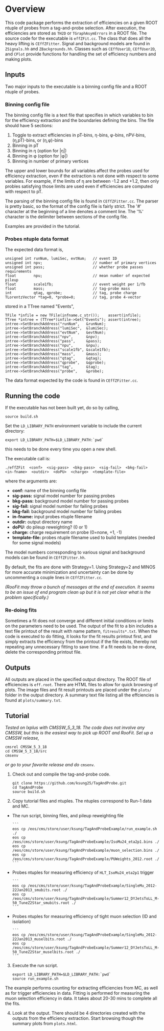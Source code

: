 # Overview
This code package performs the extraction of efficiencies on a given ROOT ntuple of probes from a tag-and-probe selection. After execution, the efficiencies are stored as `TH2D` or `TGraphAsymErrors` in a ROOT file. The source code for the executable is `effZFit.cc`. The class that does all the heavy lifting is `CEffZFitter`. Signal and background models are found in `ZSignals.hh` and `ZBackgrounds.hh`. Classes such as `CEffUser1D`, `CEffUser2D`, and `CPlot` provide functions for handling the set of efficiency numbers and making plots.


## Inputs
Two major inputs to the executable is a binning config file and a ROOT ntuple of probes.


### Binning config file
The binning config file is a text file that specifies in which variables to bin for the efficiency extraction and the boundaries defining the bins. The file should have 5 sections:

1. Toggle to extract efficiencies in pT-bins, &eta;-bins, &phi;-bins, nPV-bins, (&eta;,pT)-bins, or (&eta;,&phi;)-bins
2. Binning in pT
3. Binning in &eta; (option for |&eta;|)
4. Binning in &phi; (option for |&phi;|)
5. Binning in number of primary vertices

The upper and lower bounds for all variables affect the probes used for efficiency extraction, even if the extraction is not done with respect to some variables. For example, if the limits of &eta; are between -1.2 and +1.2, then only probles satisfying those limits are used even if efficiencies are computed with respect to pT.

The parsing of the binning config file is found in `CEffZFitter.cc`. The parser is pretty basic, so the format of the config file is fairly strict. The '\#' character at the beginning of a line denotes a comment line. The '%' character is the delimiter between sections of the config file.

Examples are provided in the tutorial.


### Probes ntuple data format
The expected data format is,
```
unsigned int runNum, lumiSec, evtNum;   // event ID
unsigned int npv;                       // number of primary vertices
unsigned int pass;                      // whether probe passes requirements
float        npu;                       // mean number of expected pileup
float        scale1fb;                  // event weight per 1/fb
float        mass;                      // tag-probe mass
int          qtag, qprobe;              // tag, probe charge
TLorentzVector *tag=0, *probe=0;        // tag, probe 4-vector
```
stored in a TTree named "Events",
```
TFile *infile = new TFile(infname.c_str());    assert(infile);
TTree *intree = (TTree*)infile->Get("Events"); assert(intree);
intree->SetBranchAddress("runNum",   &runNum);
intree->SetBranchAddress("lumiSec",  &lumiSec);
intree->SetBranchAddress("evtNum",   &evtNum);
intree->SetBranchAddress("npv",      &npv);
intree->SetBranchAddress("pass",     &pass);
intree->SetBranchAddress("npu",      &npu);
intree->SetBranchAddress("scale1fb", &scale1fb);
intree->SetBranchAddress("mass",     &mass);
intree->SetBranchAddress("qtag",     &qtag);
intree->SetBranchAddress("qprobe",   &qprobe);
intree->SetBranchAddress("tag",      &tag);
intree->SetBranchAddress("probe",    &probe);
```

The data format expected by the code is found in `CEffZFitter.cc`.


## Running the code
If the executable has not been built yet, do so by calling,
```
source build.sh
```

Set the `LD_LIBRARY_PATH` environment variable to include the current directory:
```
export LD_LIBRARY_PATH=$LD_LIBRARY_PATH:`pwd`
```
this needs to be done every time you open a new shell.

The executable call is:
```
./effZFit  <conf>  <sig-pass>  <bkg-pass>  <sig-fail>  <bkg-fail>  <in-fname>  <outdir>  <doPU>  <charge>  <template-file>
```

where the arguments are:
- **conf:** name of the binning config file
- **sig-pass:** signal model number for passing probes
- **bkg-pass:** background model number for passing probes
- **sig-fail:** signal model number for failing probes
- **bkg-fail:** background model number for failing probes
- **in-fname:** input probes ntuple filename
- **outdir:** output directory name
- **doPU:** do pileup reweighting? (0 or 1)
- **charge:** charge requirement on probe (0=none, +1, -1)
- **template-file:** probes ntuple filename used to build templates (needed for some signal models)

The model numbers corresponding to various signal and background models can be found in `CEffZFitter.hh`.

By default, the fits are done with Strategy=1. Using Strategy=2 and MINOS for more accurate minimization and uncertainty can be done by uncommenting a couple lines in `CEffZFitter.cc`.

*(RooFit may throw a bunch of messages at the end of execution. It seems to be an issue of end program clean up but it is not yet clear what is the problem specifically.)*

### Re-doing fits
Sometimes a fit does not converge and different initial conditions or limits on the parameters need to be used. The output of the fit to a bin includes a text file printout of the result with name pattern, `fitresults*.txt`. When the code is executed to do fitting, it looks for the fit results printout first, and simply extracts the efficiency from the printout if the file exists, thereby not repeating any unnecessary fitting to save time. If a fit needs to be re-done, delete the corresponding printout file.


## Outputs
All outputs are placed in the specified output directory. The ROOT file of efficiencies is `eff.root`. There are HTML files to allow for quick browsing of plots. The image files and fit result printouts are placed under the `plots/` folder in the output directory. A summary text file listing all the effciencies is found at `plots/summary.txt`.


## Tutorial
*Tested on lxplus with CMSSW_5_3_18. The code does not involve any CMSSW, but this is the easiest way to pick up ROOT and RooFit. Set up a CMSSW release,*
```
cmsrel CMSSW_5_3_18
cd CMSSW_5_3_18/src
cmsenv
```
*or go to your favorite release and do* `cmsenv`.


1. Check out and compile the tag-and-probe code.
    ```
    git clone https://github.com/ksung25/TagAndProbe.git
    cd TagAndProbe
    source build.sh
    ```

2. Copy tutorial files and ntuples. The ntuples correspond to Run-1 data and MC.
  * The run script, binning files, and pileup reweighting file

        ```
        eos cp /eos/cms/store/user/ksung/TagAndProbeExample/run_example.sh ./
        eos cp /eos/cms/store/user/ksung/TagAndProbeExample/IsoMu24_eta2p1.bins ./
        eos cp /eos/cms/store/user/ksung/TagAndProbeExample/muon_selection.bins ./
        eos cp /eos/cms/store/user/ksung/TagAndProbeExample/PUWeights_2012.root ./
        ```
  * Probes ntuples for measuring efficiency of `HLT_IsoMu24_eta2p1` trigger

        ```
        eos cp /eos/cms/store/user/ksung/TagAndProbeExample/SingleMu_2012-22Jan2013_smubits.root ./
        eos cp /eos/cms/store/user/ksung/TagAndProbeExample/Summer12_DYJetsToLL_M-50_TuneZ2Star_smubits.root ./
        ```
  * Probes ntuples for measuring efficiency of tight muon selection (ID and isolation)

        ```
        eos cp /eos/cms/store/user/ksung/TagAndProbeExample/SingleMu_2012-22Jan2013_muselbits.root ./
        eos cp /eos/cms/store/user/ksung/TagAndProbeExample/Summer12_DYJetsToLL_M-50_TuneZ2Star_muselbits.root ./
        ```

3. Execute the run script.

    ```
    export LD_LIBRARY_PATH=$LD_LIBRARY_PATH:`pwd`
    source run_example.sh
    ```

The example performs counting for extracting efficiencies from MC, as well as for trigger efficiencies in data. Fitting is performed for measuring the muon selection efficiency in data. It takes about 20-30 mins to complete all the fits.

4. Look at the output. There should be 4 directories created with the outputs from the efficiency extraction. Start browsing though the summary plots from `plots.html`.
